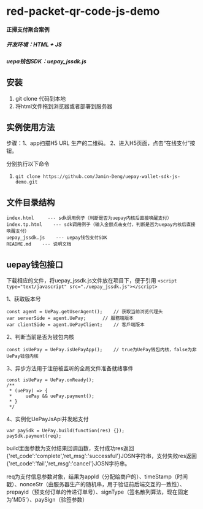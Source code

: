# red-packet-qr-code-js-demo
#### 正掃支付聚合案例
##### 开发环境：HTML + JS
##### uepa钱包SDK：uepay_jssdk.js

## 安装
1. git clone 代码到本地
2. 将html文件拖到浏览器或者部署到服务器

## 实例使用方法
步骤：1、app扫描H5 URL 生产的二维码。
2、进入H5页面，点击“在线支付”按钮。

分别执行以下命令
1. `git clone https://github.com/Jamin-Deng/uepay-wallet-sdk-js-demo.git`

## 文件目录结构
```
index.html     --- sdk调用例子（判断是否为uepay内核后直接唤醒支付）
index.tp.html    --- sdk调用例子（输入金额点击支付，判断是否为uepay内核后直接唤醒支付）
uepay_jssdk.js    --- uepay钱包支付SDK
README.md    --- 说明文档
```

## uepay钱包接口
下载相应的文件，将uepay_jssdk.js文件放在项目下，便于引用 ```<script type="text/javascript" src="./uepay_jssdk.js"></script>```

1、获取版本号
```
const agent = UePay.getUserAgent();    // 获取当前浏览代理头
var serverSide = agent.UePay;      // 服務端版本
var clientSide = agent.UePayClient;    // 客戶端版本
```

2、判断当前是否为钱包内核
```
const isUePay = UePay.isUePayApp();    // true为UePay钱包内核，false为非UePay钱包内核
```

3、异步方法用于注册被监听的全局文件准备就绪事件
```
const isUePay = UePay.onReady();
/**
 * (uePay) => {
 *     uePay && uePay.payment();
 * }
 */
 ```
 
 4、实例化UePayJsApi并发起支付
 ```
var paySdk = UePay.build(function(res) {});
paySdk.payment(req);
```
build里面参数为支付结果回调函数，支付成功res返回{'ret_code':'complete','ret_msg':'successful'}JOSN字符串，支付失败res返回{'ret_code':'fail','ret_msg':'cancel'}JOSN字符串。

req为支付信息参数对象，结果为appId（分配给商户的）、timeStamp（时间戳）、nonceStr（由服务器生产的随机串，用于验证前后端交互的一致性）、prepayid（预支付订单的传递订单号）、signType（签名散列算法，现在固定为'MD5'）、paySign（验签参数）

